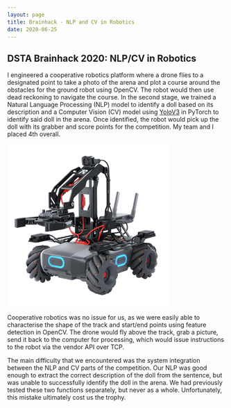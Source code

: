```yaml
---
layout: page
title: Brainhack - NLP and CV in Robotics
date: 2020-06-25
---
```

## DSTA Brainhack 2020: NLP/CV in Robotics

I engineered a cooperative robotics platform where a drone flies to a designated point to take a photo of the arena and plot a course around the obstacles for the ground robot using OpenCV. The robot would then use dead reckoning to navigate the course. In the second stage, we trained a Natural Language Processing (NLP) model to identify a doll based on its description and a Computer Vision (CV) model using [YoloV3](https://github.com/ultralytics/yolov3) in PyTorch to identify said doll in the arena. Once identified, the robot would pick up the doll with its grabber and score points for the competition. My team and I placed 4th overall.

![robot we used](/uploads/dji-robomaster.png)

Cooperative robotics was no issue for us, as we were easily able to characterise the shape of the track and start/end points using feature detection in OpenCV. The drone would fly above the track, grab a picture, send it back to the computer for processing, which would issue instructions to the robot via the vendor API over TCP.

The main difficulty that we encountered was the system integration between the NLP and CV parts of the competition. Our NLP was good enough to extract the correct description of the doll from the sentence, but was unable to successfully identify the doll in the arena. We had previously tested these two functions separately, but never as a whole. Unfortunately, this mistake ultimately cost us the trophy.